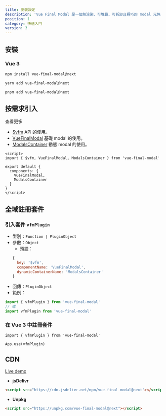 ```yaml
---
title: 安裝設定
description: 'Vue Final Modal 是一個無渲染、可堆疊、可拆卸且輕巧的 modal 元件。'
position: 1
category: 快速入門
version: 3
---
```


## 安裝

### **Vue 3**

<code-group>
  <code-block label="npm" active>

```bash
npm install vue-final-modal@next
```

  </code-block>
  <code-block label="yarn">

```bash
yarn add vue-final-modal@next
```

  </code-block>
  <code-block label="pnpm">

```bash
pnpm add vue-final-modal@next
```

  </code-block>
</code-group>

## 按需求引入

查看更多
- [$vfm](/api) API 的使用。
- [VueFinalModal](/examples/recommend) 基礎 modal 的使用。
- [ModalsContainer](/dynamic-modal) 動態 modal 的使用。

```vue
<script>
import { $vfm, VueFinalModal, ModalsContainer } from 'vue-final-modal'

export default {
  components: {
    VueFinalModal,
    ModalsContainer
  }
}
</script>
```

## 全域註冊套件

### 引入套件 `vfmPlugin`

- 型別：`Function | PluginObject`
- 參數：`Object`
  - 預設：
  ```js
  {
    key: '$vfm',
    componentName: 'VueFinalModal',
    dynamicContainerName: 'ModalsContainer'
  }
  ```
- 回傳：`PluginObject`
- 範例：

```js
import { vfmPlugin } from 'vue-final-modal'
// 或
import vfmPlugin from 'vue-final-modal'
```

### 在 Vue 3 中註冊套件

```js[main.js]
import { vfmPlugin } from 'vue-final-modal'

App.use(vfmPlugin)
```

## CDN

<alert>[Live demo](https://codepen.io/hunterliu1003/pen/OJmNxmB)</alert>

- **jsDelivr**

```html
<script src="https://cdn.jsdelivr.net/npm/vue-final-modal@next"></script>
```

- **Unpkg**

```html
<script src="https://unpkg.com/vue-final-modal@next"></script>
```
